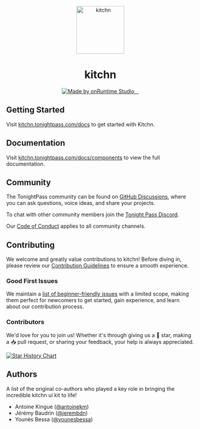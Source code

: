 <div align="center">
  <a href="https://kitchn.tonightpass.com">
    <img src="https://kitchn.tonightpass.com/favicon.svg" alt="kitchn" height="128" />
  </a>
  <h1>kitchn</h1>

  <a aria-label="onRuntime Studio" href="https://onruntime.com">
    <img src="https://img.shields.io/badge/MADE%20BY%20ONRUNTIME-000.svg?style=for-the-badge&labelColor=000" alt="Made by onRuntime Studio">
  </a>
  <a aria-label="NPM version" href="https://npmjs.com/package/kitchn">
    <img alt="" src="https://img.shields.io/npm/v/kitchn.svg?style=for-the-badge&labelColor=000000">
  </a>
  <a aria-label="License" href="https://github.com/tonightpass/kitchn/blob/master/LICENSE">
    <img alt="" src="https://img.shields.io/npm/l/next.svg?style=for-the-badge&labelColor=000000">
  </a> 
  <a aria-label="Discord" href="https://discord.gg/VvvAkPqQ98">
    <img alt="" src="https://img.shields.io/discord/829290979092856833?label=Discord&style=for-the-badge&labelColor=000000&logo=discord&logoColor=white&logoWidth=20">
  </a>
</div>

## Getting Started

Visit [kitchn.tonightpass.com/docs](https://kitchn.tonightpass.com/docs) to get started with Kitchn.

## Documentation

Visit [kitchn.tonightpass.com/docs/components](https://kitchn.tonightpass.com/docs/components) to view the full documentation.

## Community

The TonightPass community can be found on [GitHub Discussions](https://github.com/tonightpass/discussions), where you can ask questions, voice ideas, and share your projects.

To chat with other community members join the [Tonight Pass Discord](https://discord.gg/VvvAkPqQ98).

Our [Code of Conduct](https://docs.onruntime.com/contributing/code-of-conduct) applies to all community channels.

## Contributing

We welcome and greatly value contributions to kitchn! Before diving in, please review our [Contribution Guidelines](https://kitchn.tonightpass.com/docs/contributing) to ensure a smooth experience.

### Good First Issues

We maintain a [list of beginner-friendly issues](https://github.com/tonightpass/kitchn/labels/good%20first%20issue) with a limited scope, making them perfect for newcomers to get started, gain experience, and learn about our contribution process.

### Contributors

We'd love for you to join us! Whether it's through giving us a 🌟 star, making a 📥 pull request, or sharing your feedback, your help is always appreciated.

[![Star History Chart](https://api.star-history.com/svg?repos=tonightpass/kitchn&type=Date)](https://star-history.com/#tonightpass/kitchn&Date)

## Authors

A list of the original co-authors who played a key role in bringing the incredible kitchn ui kit to life!

- Antoine Kingue ([@antoinekm](https://github.com/antoinekm))
- Jérémy Baudrin ([@jerembdn](https://github.com/jerembdn))
- Younès Bessa ([@younesbessa](https://github.com/younesbessa))
